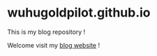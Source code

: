 # wuhugoldpilot.github.io

This is my blog repository ! 

Welcome visit my [blog website](https://wuhugoldpilot.github.io) ! 